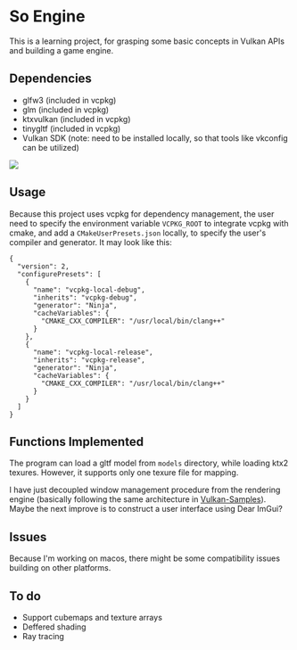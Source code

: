 # So Engine
This is a learning project, for grasping some basic concepts in Vulkan APIs and building a game engine.

## Dependencies
- glfw3         (included in vcpkg)
- glm           (included in vcpkg)
- ktxvulkan     (included in vcpkg)
- tinygltf      (included in vcpkg)
- Vulkan SDK    (note: need to be installed locally, so that tools like vkconfig can be utilized)

![](./examples/viking_room.gif)

## Usage

Because this project uses vcpkg for dependency management, the user need to specify the environment variable `VCPKG_ROOT` to integrate vcpkg with cmake, and add a `CMakeUserPresets.json` locally, to specify the user's compiler and generator. It may look like this:
```
{
  "version": 2,
  "configurePresets": [
    {
      "name": "vcpkg-local-debug",
      "inherits": "vcpkg-debug",
      "generator": "Ninja",
      "cacheVariables": {
        "CMAKE_CXX_COMPILER": "/usr/local/bin/clang++"
      }
    },
    {
      "name": "vcpkg-local-release",
      "inherits": "vcpkg-release",
      "generator": "Ninja",
      "cacheVariables": {
        "CMAKE_CXX_COMPILER": "/usr/local/bin/clang++"
      }
    }
  ]
}
```

## Functions Implemented
The program can load a gltf model from `models` directory, while loading ktx2 texures. However, it supports only one texure file for mapping.

I have just decoupled window management procedure from the rendering engine (basically following the same architecture in [Vulkan-Samples](https://github.com/KhronosGroup/Vulkan-Samples)). Maybe the next improve is to construct a user interface using Dear ImGui?

## Issues
Because I'm working on macos, there might be some compatibility issues building on other platforms.

## To do
- Support cubemaps and texture arrays
- Deffered shading
- Ray tracing